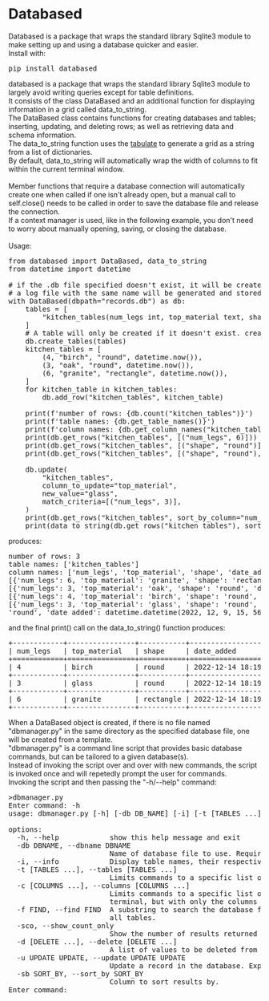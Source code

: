 # Databased
Databased is a package that wraps the standard library Sqlite3 module to make setting up and using a database quicker and easier.<br>
Install with:
<pre>pip install databased</pre>
databased is a package that wraps the standard library Sqlite3 module to largely avoid writing queries except for table definitions.<br>
It consists of the class DataBased and an additional function for displaying information in a grid called data_to_string.<br>
The DataBased class contains functions for creating databases and tables; inserting, updating, and deleting rows; 
as well as retrieving data and schema information.<br>
The data_to_string function uses the [tabulate](https://pypi.org/project/tabulate/) to generate a grid as a string from a list of dictionaries.<br>
By default, data_to_string will automatically wrap the width of columns to fit within the current terminal window.<br><br>
Member functions that require a database connection will
automatically create one when called if one isn't already open,
but a manual call to self.close() needs to be called in order to
save the database file and release the connection.<br>
If a context manager is used, like in the following example, you don't need to worry about manually opening, saving, or closing the database.<br>
<br>
Usage:
<pre>
from databased import DataBased, data_to_string
from datetime import datetime

# if the .db file specified doesn't exist, it will be created
# a log file with the same name will be generated and stored in the same directory
with DataBased(dbpath="records.db") as db:
    tables = [
        "kitchen_tables(num_legs int, top_material text, shape text, date_added timestamp)"
    ]
    # A table will only be created if it doesn't exist. create_tables() will not overwrite an existing table.
    db.create_tables(tables)
    kitchen_tables = [
        (4, "birch", "round", datetime.now()),
        (3, "oak", "round", datetime.now()),
        (6, "granite", "rectangle", datetime.now()),
    ]
    for kitchen_table in kitchen_tables:
        db.add_row("kitchen_tables", kitchen_table)

    print(f'number of rows: {db.count("kitchen_tables")}')
    print(f'table names: {db.get_table_names()}')
    print(f'column names: {db.get_column_names("kitchen_tables")}')
    print(db.get_rows("kitchen_tables", [("num_legs", 6)]))
    print(db.get_rows("kitchen_tables", [("shape", "round")], sort_by_column="num_legs"))
    print(db.get_rows("kitchen_tables", [("shape", "round"), ("num_legs", 4)]))

    db.update(
        "kitchen_tables",
        column_to_update="top_material",
        new_value="glass",
        match_criteria=[("num_legs", 3)],
    )
    print(db.get_rows("kitchen_tables", sort_by_column="num_legs"))
    print(data_to_string(db.get_rows("kitchen_tables"), sort_key="top_material"))
</pre>
produces:
<pre>
number of rows: 3
table names: ['kitchen_tables']
column names: ['num_legs', 'top_material', 'shape', 'date_added']
[{'num_legs': 6, 'top_material': 'granite', 'shape': 'rectangle', 'date_added': datetime.datetime(2022, 12, 9, 15, 56, 56, 543549)}]
[{'num_legs': 3, 'top_material': 'oak', 'shape': 'round', 'date_added': datetime.datetime(2022, 12, 9, 15, 56, 56, 543549)}, {'num_legs': 4, 'top_material': 'birch', 'shape': 'round', 'date_added': datetime.datetime(2022, 12, 9, 15, 56, 56, 543549)}]
[{'num_legs': 4, 'top_material': 'birch', 'shape': 'round', 'date_added': datetime.datetime(2022, 12, 9, 15, 56, 56, 543549)}]
[{'num_legs': 3, 'top_material': 'glass', 'shape': 'round', 'date_added': datetime.datetime(2022, 12, 9, 15, 56, 56, 543549)}, {'num_legs': 4, 'top_material': 'birch', 'shape': 
'round', 'date_added': datetime.datetime(2022, 12, 9, 15, 56, 56, 543549)}, {'num_legs': 6, 'top_material': 'granite', 'shape': 'rectangle', 'date_added': datetime.datetime(2022, 12, 9, 15, 56, 56, 543549)}]
</pre>
and the final print() call on the data_to_string() function produces:
<pre>
+------------+----------------+-----------+-----------------------------+
| num_legs   | top_material   | shape     | date_added                  |
+============+================+===========+=============================+
| 4          | birch          | round     | 2022-12-14 18:19:31.501745  |
+------------+----------------+-----------+-----------------------------+
| 3          | glass          | round     | 2022-12-14 18:19:31.501745  |
+------------+----------------+-----------+-----------------------------+
| 6          | granite        | rectangle | 2022-12-14 18:19:31.501745  |
+------------+----------------+-----------+-----------------------------+
</pre>
When a DataBased object is created, if there is no file named "dbmanager.py"
in the same directory as the specified database file, one will be created from
a template.<br>
"dbmanager.py" is a command line script that provides basic database commands,
but can be tailored to a given database(s).<br>
Instead of invoking the script over and over with new commands,
the script is invoked once and will repetedly prompt the user for commands.<br>
Invoking the script and then passing the "-h/--help" command:
<pre>
>dbmanager.py
Enter command: -h
usage: dbmanager.py [-h] [-db DB_NAME] [-i] [-t [TABLES ...]] [-c [COLUMNS ...]] [-f FIND] [-sco] [-d [DELETE ...]] [-u UPDATE UPDATE] [-sb SORT_BY]

options:
  -h, --help            show this help message and exit
  -db DBNAME, --dbname DBNAME
                        Name of database file to use. Required on the first loop if no default is set, but subsequent loops will resuse the same database unless a new one is provided through this arg.
  -i, --info            Display table names, their respective columns, and how many records they contain. If a -t/--tables arg is passed, just the columns and row count for those tables will be shown.
  -t [TABLES ...], --tables [TABLES ...]
                        Limits commands to a specific list of tables. Optional for some commands, required for others. If this is the only arg given (besides -db if not already set), the whole table will be printed to the terminal.
  -c [COLUMNS ...], --columns [COLUMNS ...]
                        Limits commands to a specific list of columns. Optional for some commands, required for others. If this and -t are the only args given (besides -db if not already set), the whole table will be printed to the
                        terminal, but with only the columns provided with this arg.
  -f FIND, --find FIND  A substring to search the database for. If a -c/--columns arg(s) is not given, the values will be matched against all columns. Similarly, if a -t/--tables arg(s) is not given, the values will be searched for in
                        all tables.
  -sco, --show_count_only
                        Show the number of results returned by -f/--find, but don't print the results to the terminal.
  -d [DELETE ...], --delete [DELETE ...]
                        A list of values to be deleted from the database. A -c/--columns arg must be supplied. A -t/--tables arg must be supplied.
  -u UPDATE UPDATE, --update UPDATE UPDATE
                        Update a record in the database. Expects two arguments: the current value and the new value. A -c/--columns arg must be supplied. A -t/--tables arg must be supplied.
  -sb SORT_BY, --sort_by SORT_BY
                        Column to sort results by.
Enter command:
</pre>